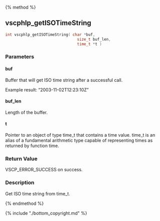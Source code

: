 
{% method %}
## vscphlp_getISOTimeString

```c
int vscphlp_getISOTimeString( char *buf, 
                                size_t buf_len, 
                                time_t *t )
```

### Parameters

#### buf
Buffer that will get ISO time string after a successful call.

Example result: “2003-11-02T12:23:10Z”

#### buf_len
Length of the buffer.

#### t
Pointer to an object of type time_t that contains a time value. time_t is an alias of a fundamental arithmetic type capable of representing times as returned by function time.


### Return Value
VSCP_ERROR_SUCCESS on success. 

### Description
Get ISO time string from time_t.

{% endmethod %}

{% include "./bottom_copyright.md" %}

